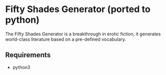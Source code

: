 # Fifty Shades Generator (ported to python)
The Fifty Shades Generator is a breakthrough in erotic fiction, it generates world-class literature based on a pre-defined vocabulary.

## Requirements
* python3
